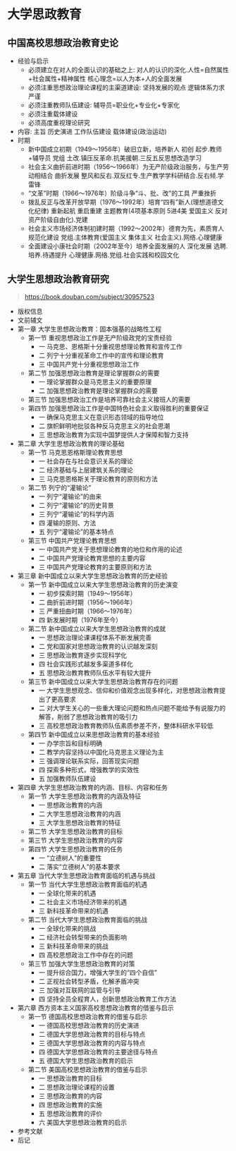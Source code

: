 # 大学思政教育

## 中国高校思想政治教育史论

- 经验与启示
  - 必须建立在对人的全面认识的基础之上: 对人的认识的深化.人性=自然属性+社会属性+精神属性 核心理念=以人为本+人的全面发展
  - 必须注重思想政治理论课程的主渠道建设: 坚持发展的观点 逻辑体系力求严谨
  - 必须注重教师队伍建设: 辅导员=职业化+专业化+专家化
  - 必须注重载体建设
  - 必须高度重视理论研究
- 内容: 主旨 历史演进 工作队伍建设 载体建设(政治运动)
- 时期
  - 新中国成立初期（1949～1956年）破旧立新，培养新人 初创 起步.教师+辅导员 党组 土改.镇压反革命.抗美援朝.三反五反思想改造学习
  - 社会主义曲折前进时期（1956～1966年）为无产阶级政治服务，与生产劳动相结合 曲折发展 整风和反右.双反红专.生产教学学科研结合.反右倾.学雷锋
  - “文革”时期（1966～1976年）阶级斗争“斗、批、改”的工具 严重挫折
  - 拨乱反正与改革开放早期（1976～1992年）培育“四有”新人(理想道德文化纪律) 重新起航 重启重建 主题教育(4项基本原则 5进4美 爱国主义 反对资产阶级自由化).党建
  - 社会主义市场经济体制初建时期（1992～2002年）德育为先，素质育人 规范化建设 党组.主体教育(爱国主义 集体主义 社会主义).网络.心理健康
  - 全面建设小康社会时期（2002年至今）培养全面发展的人 深化发展 选聘.培养.待遇提升 心理健康.网络.党组.社会实践和校园文化

## 大学生思想政治教育研究

> https://book.douban.com/subject/30957523

- 版权信息
- 文前辅文
- 第一章 大学生思想政治教育：固本强基的战略性工程
  - 第一节 重视思想政治工作是无产阶级政党的宝贵经验
    - 一 马克思、恩格斯十分重视思想理论教育和宣传工作
    - 二 列宁十分重视革命工作中的宣传和理论教育
    - 三 中国共产党十分重视思想政治工作
  - 第二节 加强思想政治教育是理论掌握群众的需要
    - 一 理论掌握群众是马克思主义的重要原理
    - 二 加强思想政治教育是理论掌握群众的需要
  - 第三节 加强思想政治工作是培养可靠社会主义接班人的需要
  - 第四节 加强思想政治工作是中国特色社会主义取得胜利的重要保证
    - 一 确保马克思主义在意识形态领域的指导地位
    - 二 旗帜鲜明地批驳各种反马克思主义的社会思潮
    - 三 思想政治教育为实现中国梦提供人才保障和智力支持
- 第二章 大学生思想政治教育的理论基础
  - 第一节 马克思恩格斯理论教育思想
    - 一 社会存在与社会意识关系的理论
    - 二 经济基础与上层建筑关系的理论
    - 三 马克思恩格斯关于理论教育的原则和方法
  - 第二节 列宁的“灌输论”
    - 一 列宁“灌输论”的由来
    - 二 列宁“灌输论”的历史背景
    - 三 列宁“灌输论”的科学内涵
    - 四 灌输的原则、方法
    - 五 列宁“灌输论”的基本特点
  - 第三节 中国共产党理论教育思想
    - 一 中国共产党关于思想理论教育的地位和作用的论述
    - 二 中国共产党理论教育思想的主要内容
    - 三 中国共产党理论教育的主要原则和方法
- 第三章 新中国成立以来大学生思想政治教育的历史经验
  - 第一节 新中国成立以来大学生思想政治教育的历史演变
    - 一 初步探索时期（1949～1956年）
    - 二 曲折前进时期（1956～1966年）
    - 三 严重扭曲时期（1966～1976年）
    - 四 新发展时期（1976年至今）
  - 第二节 新中国成立以来大学生思想政治教育的成就
    - 一 思想政治理论课课程体系不断发展完善
    - 二 党和国家对思想政治教育的认识越发深刻
    - 三 思想政治教育逐步实现科学化
    - 四 社会实践形式越发多渠道多样化
    - 五 思想政治教育教师队伍水平有较大提升
  - 第三节 新中国成立以来大学生思想政治教育存在的问题
    - 一 大学生思想观念、信仰和价值观念出现多样化，对思想政治教育提出了更高要求
    - 二 对大学生关心的一些重大理论问题和热点问题不能给予有说服力的解答，削弱了思想政治教育的吸引力
    - 三 高校思想政治教育教师队伍素质参差不齐，整体科研水平较低
  - 第四节 新中国成立以来思想政治教育的基本经验
    - 一 办学宗旨和目标明确
    - 二 教学内容坚持以中国化马克思主义理论为主
    - 三 强调理论联系实际，回答现实问题
    - 四 探索多种形式，增强教学的实效性
    - 五 加强教师队伍建设
- 第四章 大学生思想政治教育的内涵、目标、内容和任务
  - 第一节 大学生思想政治教育的内涵及特征
    - 一 思想政治教育的内涵
    - 二 大学生思想政治教育的内涵
    - 三 大学生思想政治教育的特征
  - 第二节 大学生思想政治教育的目标
  - 第三节 大学生思想政治教育的内容
  - 第四节 大学生思想政治教育的任务
    - 一 “立德树人”的重要性
    - 二 落实“立德树人”的基本要求
- 第五章 当代大学生思想政治教育面临的机遇与挑战
  - 第一节 当代大学生思想政治教育面临的机遇
    - 一 全球化带来的机遇
    - 二 社会主义市场经济带来的机遇
    - 三 新科技革命带来的机遇
  - 第二节 当代大学生思想政治教育面临的挑战
    - 一 全球化带来的挑战
    - 二 经济社会转型带来的负面影响
    - 三 新科技革命带来的挑战
    - 四 高校思想政治工作中存在的问题
  - 第三节 加强大学生思想政治教育的对策
    - 一 提升综合国力，增强大学生的“四个自信”
    - 二 正视社会转型矛盾，化解矛盾冲突
    - 三 加强对互联网的监管与引导
    - 四 坚持全员全程育人，创新思想政治教育工作方法
- 第六章 西方资本主义国家高校思想政治教育的借鉴与启示
  - 第一节 德国高校思想政治教育的借鉴与启示
    - 一 德国高校思想政治教育的历史演进
    - 二 德国大学思想政治教育的目标与特点
    - 三 德国大学思想政治教育的内容与特点
    - 四 德国大学思想政治教育的主要途径与特点
    - 五 德国大学生思想政治教育的启示
  - 第二节 美国高校思想政治教育的借鉴与启示
    - 一 思想政治教育的目标
    - 二 思想政治理论课程的设置
    - 三 思想政治教育的内容
    - 四 思想政治教育的实施
    - 五 思想政治教育的评价
    - 六 美国大学思想政治教育的启示
- 参考文献
- 后记
